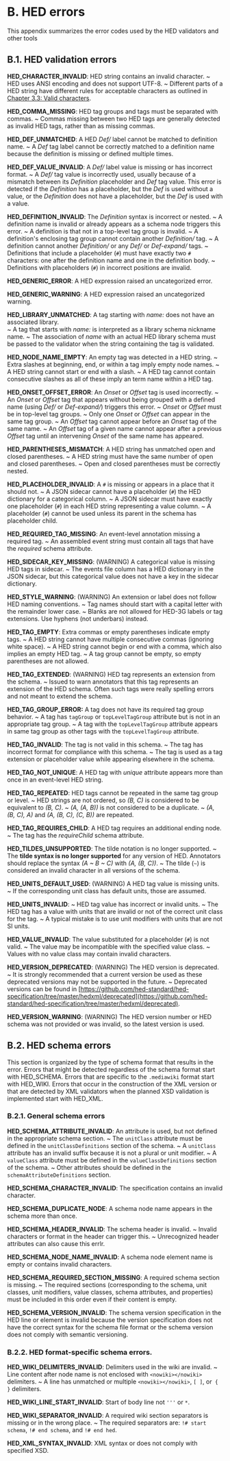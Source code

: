 # B. HED errors

This appendix summarizes the error codes used by the HED validators and other tools

## B.1. HED validation errors 

**HED_CHARACTER_INVALID**: HED string contains an invalid character.
 ~ HED uses ANSI encoding and does not support UTF-8. 
 ~ Different parts of a HED string have different rules for acceptable characters as outlined in
[Chapter 3.3: Valid characters](03_Schema.md#33-allowed-characters).

**HED_COMMA_MISSING**: HED tag groups and tags must be separated with commas.
 ~ Commas missing between two HED tags are generally detected as invalid HED tags,
rather than as missing commas.

**HED_DEF_UNMATCHED**: A HED *Def/* label cannot be matched to definition name.
 ~ A *Def* tag label cannot be correctly matched to a definition name because the 
definition is missing or defined multiple times.

**HED_DEF_VALUE_INVALID**: A *Def/* label value is missing or has incorrect format.
~ A *Def/* tag value is incorrectly used, usually because of a mismatch between 
its *Definition* placeholder and *Def* tag value.  This error is detected if the *Definition* 
has a placeholder, but the *Def* is used without a value, or the *Definition* does not have a
placeholder, but the *Def* is used with a value.

**HED_DEFINITION_INVALID**: The *Definition* syntax is incorrect or nested.
 ~ A definition name is invalid or already appears as a schema node triggers this error.
 ~ A definition is that not in a top-level tag group is invalid.
 ~ A definition's enclosing tag group cannot contain another *Definition/* tag.
 ~ A definition cannot another *Definition/* or any *Def/* or *Def-expand/* tags.
 ~ Definitions that include a  placeholder (`#`) must have exactly two `#` characters:
one after the definition name and one in the definition body. 
 ~ Definitions with  placeholders (`#`) in incorrect positions are invalid.

**HED_GENERIC_ERROR**: A HED expression raised an uncategorized error.

**HED_GENERIC_WARNING**: A HED expression raised an uncategorized warning.

**HED_LIBRARY_UNMATCHED**: A tag starting with *name:* does not have an associated library.  
 ~ A tag that starts with *name:* is interpreted as a library schema nickname name.
 ~ The association of *name* with an actual HED library schema must be passed 
to the validator when the string containing the tag is validated.

**HED_NODE_NAME_EMPTY**: An empty tag was detected in a HED string.
 ~ Extra slashes at beginning, end, or within a tag imply empty node names. 
 ~ A HED string cannot start or end with a slash.
 ~ A HED tag cannot contain consecutive slashes as all of these imply an term name within a HED tag.

**HED_ONSET_OFFSET_ERROR**: An *Onset* or *Offset* tag is used incorrectly.
 ~ An *Onset* or *Offset* tag that appears without being grouped with a defined name
(using *Def/* or *Def-expand/*) triggers this error. 
 ~ *Onset* or *Offset* must be in top-level tag groups.
 ~ Only one *Onset* or *Offset* can appear in the same tag group.
 ~ An *Offset* tag cannot appear before an *Onset* tag of the same name. 
 ~ An *Offset* tag of a given name cannot appear after a previous *Offset* tag until
an intervening *Onset* of the same name has appeared. 

**HED_PARENTHESES_MISMATCH**: A HED string has unmatched open and closed parentheses.
 ~ A HED string must have the same number of open and closed parentheses.
 ~ Open and closed parentheses must be correctly nested.  

**HED_PLACEHOLDER_INVALID**: A `#` is missing or appears in a place that it should not.
 ~ A JSON sidecar cannot have a placeholder (`#`) the HED dictionary for a categorical column.
 ~ A JSON sidecar must have exactly one placeholder (`#`) in each HED string representing a value column.
 ~ A placeholder (`#`) cannot be used unless its parent in the schema has placeholder child.

**HED_REQUIRED_TAG_MISSING**: An event-level annotation missing a required tag.
 ~ An assembled event string must contain all tags that have the *required* schema attribute.

**HED_SIDECAR_KEY_MISSING**: (WARNING) A categorical value is missing HED tags in sidecar.
 ~ The events file column has a HED dictionary in the JSON sidecar, but this categorical
value does not have a key in the sidecar dictionary.

**HED_STYLE_WARNING**: (WARNING) An extension or label does not follow HED naming conventions.
~ Tag names should start with a capital letter with the remainder lower case. 
~ Blanks are not allowed for HED-3G labels or tag extensions. Use hyphens (not underbars) instead.

**HED_TAG_EMPTY**: Extra commas or empty parentheses indicate empty tags.
 ~ A HED string cannot have multiple consecutive commas (ignoring white space).
 ~ A HED string cannot begin or end with a comma, which also implies an empty HED tag. 
 ~ A tag group cannot be empty, so empty parentheses are not allowed.

**HED_TAG_EXTENDED**: (WARNING) HED tag represents an extension from the schema.
 ~ Issued to warn annotators that this tag represents an extension of the HED schema. Often such tags were really spelling errors and not meant to extend the schema.

**HED_TAG_GROUP_ERROR:** A tag does not have its required tag group behavior.
 ~ A tag has `tagGroup` or `topLevelTagGroup` attribute but is not in an appropriate tag group.
 ~ A tag with the `topLevelTagGroup` attribute appears in same tag group as other tags with the `topLevelTagGroup` attribute.

**HED_TAG_INVALID**: The tag is not valid in this schema.
 ~ The tag has incorrect format for compliance with this schema.
 ~ The tag is used as a tag extension or placeholder value while appearing elsewhere in the schema.


**HED_TAG_NOT_UNIQUE**: A HED tag with *unique* attribute appears more than once in an event-level HED string.

**HED_TAG_REPEATED**: HED tags cannot be repeated in the same tag group or level.
 ~ HED strings are not ordered, so *(B, C)* is considered to be equivalent to *(B, C)*.
 ~  *(A, (A, B))* is not considered to be a duplicate.
 ~  *(A, (B, C), A)* and *(A, (B, C), (C, B))* are repeated. 

**HED_TAG_REQUIRES_CHILD**: A HED tag requires an additional ending node.
 ~ The tag has the *requireChild* schema attribute.

**HED_TILDES_UNSUPPORTED**: The tilde notation is no longer supported.
 ~ The **tilde syntax is no longer supported** for any version of HED.
Annotators should replace the syntax *(A ~ B ~ C)* with *(A, (B, C))*.
 ~ The tilde (`~`) is considered an invalid character in all versions of the schema.

**HED_UNITS_DEFAULT_USED**: (WARNING) A HED tag value is missing units.
 ~ If the corresponding unit class has default units, those are assumed. 

**HED_UNITS_INVALID**: ~ HED tag value has incorrect or invalid units.
 ~ The HED tag has a value with units that are invalid or not of the 
correct unit class for the tag. 
 ~ A typical mistake is to use unit modifiers with units that are not SI units.

**HED_VALUE_INVALID**: The value substituted for a placeholder (`#`) is not valid.
 ~ The value may be incompatible with the specified value class.
 ~ Values with no value class may contain invalid characters.

**HED_VERSION_DEPRECATED**: (WARNING) The HED version is deprecated.
 ~ It is strongly recommended that a current version be used as these deprecated 
versions may not be supported in the future.
 ~ Deprecated versions can be found in
[https://github.com/hed-standard/hed-specification/tree/master/hedxml/deprecated](https://github.com/hed-standard/hed-specification/tree/master/hedxml/deprecated).

**HED_VERSION_WARNING**: (WARNING) The HED version number or HED schema was not provided or was invalid, so the latest version is used.


## B.2. HED schema errors

This section is organized by the type of schema format that results in the error. 
Errors that might be detected regardless of the schema format start with HED_SCHEMA. 
Errors that are specific to the `.mediawiki` format start with HED_WIKI.  Errors that 
occur in the construction of the XML version or that are detected by XML validators 
when the planned XSD validation is implemented start with HED_XML.


### B.2.1. General schema errors

**HED_SCHEMA_ATTRIBUTE_INVALID**: An attribute is used, but not defined in the appropriate schema section.
 ~ The `unitClass` attribute must be defined in the `unitClassDefinitions` section of the schema.
 ~ A `unitClass` attribute has an invalid suffix because it is not a plural or unit modifier.
 ~ A `valueClass` attribute must be defined in the `valueClassDefinitions` section of the schema.
 ~ Other attributes should be defined in the `schemaAttributeDefinitions` section.

**HED_SCHEMA_CHARACTER_INVALID**: The specification contains an invalid character.

**HED_SCHEMA_DUPLICATE_NODE**: A schema node name appears in the schema more than once.

**HED_SCHEMA_HEADER_INVALID**: The schema header is invalid.
 ~ Invalid characters or format in the header can trigger this.
 ~ Unrecognized header attributes can also cause this errlr.

**HED_SCHEMA_NODE_NAME_INVALID**: A schema node element name is empty or contains invalid characters.

**HED_SCHEMA_REQUIRED_SECTION_MISSING**: A required schema section is missing.
 ~ The required sections (corresponding to the schema, unit classes, unit modifiers, value classes, schema attributes, and properties) must be included in this order even if their content is empty.

**HED_SCHEMA_VERSION_INVALID**: The schema version specification in the HED line or element is invalid because the version specification does not have the correct syntax for the schema file format or the schema version does not comply with semantic versioning.


### B.2.2. HED format-specific schema errors.

**HED_WIKI_DELIMITERS_INVALID**: Delimiters used in the wiki are invalid.
 ~ Line content after node name is not enclosed with `<nowiki></nowiki> `delimiters.
 ~ A line has unmatched or multiple `<nowiki></nowiki>`, `[ ]`, or` { }` delimiters.

**HED_WIKI_LINE_START_INVALID**: Start of body line not `'''` or `*`.

**HED_WIKI_SEPARATOR_INVALID**: A required wiki section separators is missing or in the wrong place. 
 ~ The required separators are: `!# start schema`, `!# end schema`, and  `!# end hed`.

**HED_XML_SYNTAX_INVALID**: XML syntax or does not comply with specified XSD.

